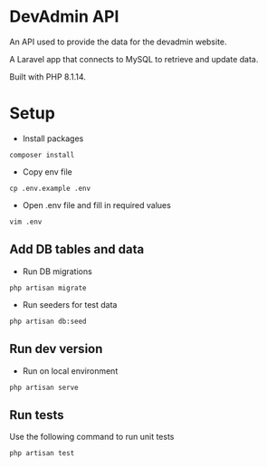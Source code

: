 # DevAdmin API

An API used to provide the data for the devadmin website.

A Laravel app that connects to MySQL to retrieve and update data.

Built with PHP 8.1.14.

# Setup

- Install packages
```
composer install
```
-  Copy env file
```
cp .env.example .env
```
-  Open .env file and fill in required values
```
vim .env
```

## Add DB tables and data

-  Run DB migrations
```
php artisan migrate
```
-  Run seeders for test data
```
php artisan db:seed
```
## Run dev version

-  Run on local environment
```
php artisan serve
```

## Run tests

Use the following command to run unit tests

```
php artisan test
```
